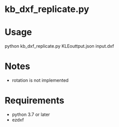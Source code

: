 # kb_dxf_replicate.py

# Usage
python kb_dxf_replicate.py KLEouttput.json input.dxf

# Notes
* rotation is not implemented

# Requirements
* python 3.7 or later
* ezdxf
 

